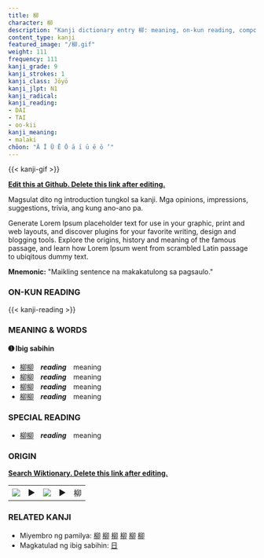 ```yaml
---
title: 柳
character: 柳
description: "Kanji dictionary entry 柳: meaning, on-kun reading, compounds, origin, related kanji"
content_type: kanji
featured_image: "/柳.gif"
weight: 111
frequency: 111
kanji_grade: 9
kanji_strokes: 1
kanji_class: Jōyō
kanji_jlpt: N1
kanji_radical: 
kanji_reading: 
- DAI
- TAI
- oo-kii
kanji_meaning:
- malaki
chōon: "Ā Ī Ū Ē Ō ā ī ū ē ō ’"
---
```

[//]: # (Don't edit the line below. Kanji animated GIF code is automatically generated.)
{{< kanji-gif >}}

[//]: # (Edit below this line.)

**[Edit this at Github. Delete this link after editing.](https://github.com/tim0g/tim/tree/main/content/kanji/柳/index.md)**

Magsulat dito ng introduction tungkol sa kanji. Mga opinions, impressions, suggestions, trivia, ang kung ano-ano pa.

Generate Lorem Ipsum placeholder text for use in your graphic, print and web layouts, and discover plugins for your favorite writing, design and blogging tools. Explore the origins, history and meaning of the famous passage, and learn how Lorem Ipsum went from scrambled Latin passage to ubiqitous dummy text.
 
**Mnemonic:** "Maikling sentence na makakatulong sa pagsaulo."

### ON-KUN READING

[//]: # (Don't edit the line below. ON-KUN READING code is automatically generated.)
{{< kanji-reading >}}

### MEANING & WORDS

#### ➊ **Ibig sabihin**
  - [柳](../柳)[柳](../柳)　***reading***　meaning
  - [柳](../柳)[柳](../柳)　***reading***　meaning
  - [柳](../柳)[柳](../柳)　***reading***　meaning
  - [柳](../柳)[柳](../柳)　***reading***　meaning

### SPECIAL READING
  - [柳](../柳)[柳](../柳)　***reading***　meaning

### ORIGIN

**[Search Wiktionary. Delete this link after editing.](https://wiktionary.org/wiki/柳)**
<table class="kanji-table"><tr><td>
<img src="60px-柳-bronze.svg.png">
</td><td>▶</td><td>
<img src="60px-柳-oracle.svg.png">
</td><td>▶</td>
<td class="kanji-origin">柳</td>
</tr></table>

### RELATED KANJI
- Miyembro ng pamilya: [柳](../柳) [柳](../柳) [柳](../柳) [柳](../柳) [柳](../柳) [柳](../柳)
- Magkatulad ng ibig sabihin: [日](../日)
